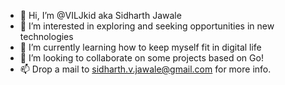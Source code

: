 - 👋 Hi, I’m @VILJkid aka Sidharth Jawale
- 👀 I’m interested in exploring and seeking opportunities in new technologies
- 🌱 I’m currently learning how to keep myself fit in digital life
- 💞️ I’m looking to collaborate on some projects based on Go!
- 📫 Drop a mail to sidharth.v.jawale@gmail.com for more info.

<!---
VILJkid/VILJkid is a ✨ special ✨ repository because its `README.md` (this file) appears on your GitHub profile.
You can click the Preview link to take a look at your changes.
--->
